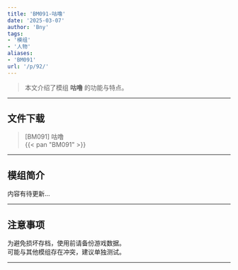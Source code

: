 ```yaml
---
title: 'BM091-咕噜'
date: '2025-03-07'
author: 'Bny'
tags:
- '模组'
- '人物'
aliases:
- 'BM091'
url: '/p/92/'
---
```


> 本文介绍了模组 **咕噜** 的功能与特点。

---

## 文件下载

> [BM091] 咕噜  
{{< pan "BM091" >}}  

---

## 模组简介

>  
内容有待更新...  

---

## 注意事项

>  
为避免损坏存档，使用前请备份游戏数据。  
可能与其他模组存在冲突，建议单独测试。  

---

